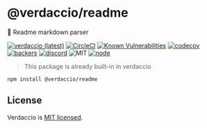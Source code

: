 # @verdaccio/readme

📃 Readme markdown parser

[![verdaccio (latest)](https://img.shields.io/npm/v/@verdaccio/readme/latest.svg)](https://www.npmjs.com/package/@verdaccio/readme)
[![CircleCI](https://circleci.com/gh/verdaccio/readme/tree/master.svg?style=svg)](https://circleci.com/gh/verdaccio/readme/tree/master)
[![Known Vulnerabilities](https://snyk.io/test/github/verdaccio/readme/badge.svg?targetFile=package.json)](https://snyk.io/test/github/verdaccio/readme?targetFile=package.json)
[![codecov](https://codecov.io/gh/verdaccio/readme/branch/master/graph/badge.svg)](https://codecov.io/gh/verdaccio/readme)
[![backers](https://opencollective.com/verdaccio/tiers/backer/badge.svg?label=Backer&color=brightgreen)](https://opencollective.com/verdaccio)
[![discord](https://img.shields.io/discord/388674437219745793.svg)](http://chat.verdaccio.org/)
![MIT](https://img.shields.io/github/license/mashape/apistatus.svg)
[![node](https://img.shields.io/node/v/@verdaccio/readme/latest.svg)](https://www.npmjs.com/package/@verdaccio/readme)

> This package is already built-in in verdaccio

```
npm install @verdaccio/readme
```

## License
Verdaccio is [MIT licensed](https://github.com/verdaccio/readme/blob/master/LICENSE).
